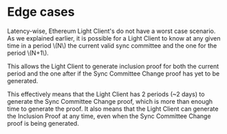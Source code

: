 # Edge cases

Latency-wise, Ethereum Light Client's do not have a worst case scenario. As we 
explained earlier, it is possible for a Light Client to know at any given time in a
period \\(N\\) the current valid sync committee and the one for the period \\(N+1\\).

This allows the Light Client to generate inclusion proof for both the current period and the
one after if the Sync Committee Change proof has yet to be generated.

This effectively means that the Light Client has 2 periods (~2 days) to generate the Sync
Committee Change proof, which is more than enough time to generate the proof.
It also means that the Light Client can generate the Inclusion Proof at any time, even
when the Sync Committee Change proof is being generated.